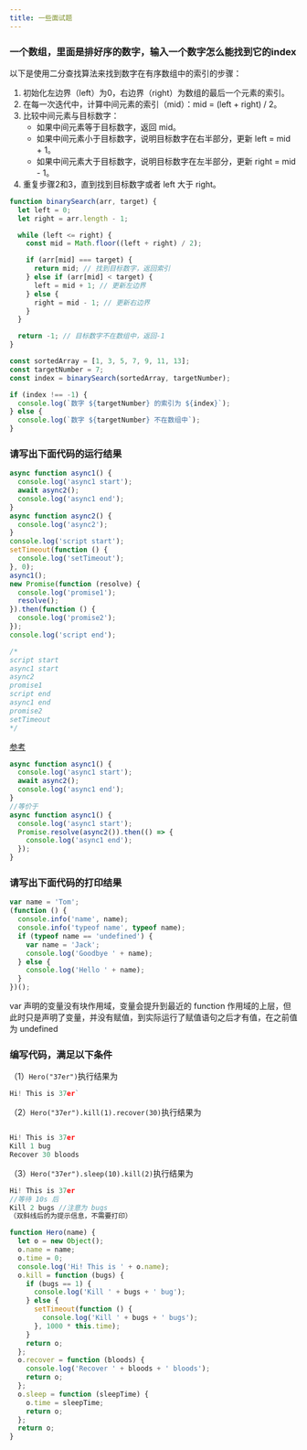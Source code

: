 ```yaml
---
title: 一些面试题
---
```


### 一个数组，里面是排好序的数字，输入一个数字怎么能找到它的index

以下是使用二分查找算法来找到数字在有序数组中的索引的步骤：

1. 初始化左边界（left）为0，右边界（right）为数组的最后一个元素的索引。
2. 在每一次迭代中，计算中间元素的索引（mid）：mid = (left + right) / 2。
3. 比较中间元素与目标数字：
   - 如果中间元素等于目标数字，返回 mid。
   - 如果中间元素小于目标数字，说明目标数字在右半部分，更新 left = mid + 1。
   - 如果中间元素大于目标数字，说明目标数字在左半部分，更新 right = mid - 1。
4. 重复步骤2和3，直到找到目标数字或者 left 大于 right。

```js
function binarySearch(arr, target) {
  let left = 0;
  let right = arr.length - 1;

  while (left <= right) {
    const mid = Math.floor((left + right) / 2);

    if (arr[mid] === target) {
      return mid; // 找到目标数字，返回索引
    } else if (arr[mid] < target) {
      left = mid + 1; // 更新左边界
    } else {
      right = mid - 1; // 更新右边界
    }
  }

  return -1; // 目标数字不在数组中，返回-1
}

const sortedArray = [1, 3, 5, 7, 9, 11, 13];
const targetNumber = 7;
const index = binarySearch(sortedArray, targetNumber);

if (index !== -1) {
  console.log(`数字 ${targetNumber} 的索引为 ${index}`);
} else {
  console.log(`数字 ${targetNumber} 不在数组中`);
}
```

### 请写出下面代码的运行结果

```javascript
async function async1() {
  console.log('async1 start');
  await async2();
  console.log('async1 end');
}
async function async2() {
  console.log('async2');
}
console.log('script start');
setTimeout(function () {
  console.log('setTimeout');
}, 0);
async1();
new Promise(function (resolve) {
  console.log('promise1');
  resolve();
}).then(function () {
  console.log('promise2');
});
console.log('script end');

/*
script start
async1 start
async2
promise1
script end
async1 end
promise2
setTimeout
*/
```

[参考](https://github.com/Advanced-Frontend/Daily-Interview-Question/issues/7)

```js
async function async1() {
  console.log('async1 start');
  await async2();
  console.log('async1 end');
}
//等价于
async function async1() {
  console.log('async1 start');
  Promise.resolve(async2()).then(() => {
    console.log('async1 end');
  });
}
```

### 请写出下面代码的打印结果

```js
var name = 'Tom';
(function () {
  console.info('name', name);
  console.info('typeof name', typeof name);
  if (typeof name == 'undefined') {
    var name = 'Jack';
    console.log('Goodbye ' + name);
  } else {
    console.log('Hello ' + name);
  }
})();
```

var 声明的变量没有块作用域，变量会提升到最近的 function 作用域的上层，但此时只是声明了变量，并没有赋值，到实际运行了赋值语句之后才有值，在之前值为 undefined

### 编写代码，满足以下条件

（1）`Hero("37er")`执行结果为

```javascript
Hi! This is 37er`
```

（2）`Hero("37er").kill(1).recover(30)`执行结果为

```javascript

Hi! This is 37er
Kill 1 bug
Recover 30 bloods
```

（3）`Hero("37er").sleep(10).kill(2)`执行结果为

```js
Hi! This is 37er
//等待 10s 后
Kill 2 bugs //注意为 bugs
（双斜线后的为提示信息，不需要打印）
```

```js
function Hero(name) {
  let o = new Object();
  o.name = name;
  o.time = 0;
  console.log('Hi! This is ' + o.name);
  o.kill = function (bugs) {
    if (bugs == 1) {
      console.log('Kill ' + bugs + ' bug');
    } else {
      setTimeout(function () {
        console.log('Kill ' + bugs + ' bugs');
      }, 1000 * this.time);
    }
    return o;
  };
  o.recover = function (bloods) {
    console.log('Recover ' + bloods + ' bloods');
    return o;
  };
  o.sleep = function (sleepTime) {
    o.time = sleepTime;
    return o;
  };
  return o;
}
```
